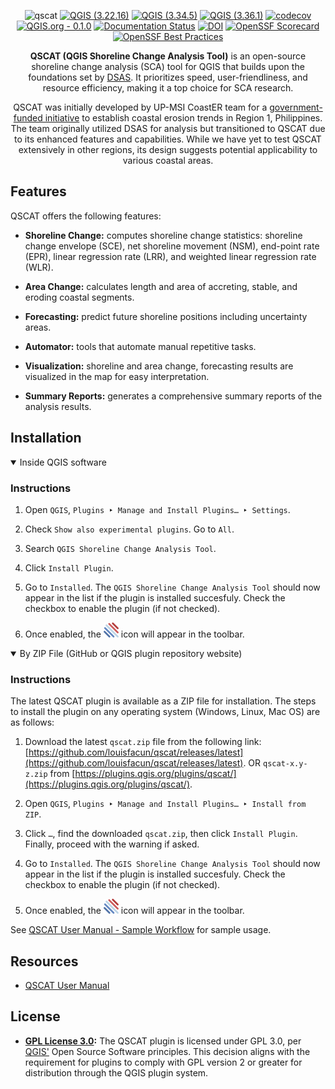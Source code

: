 <div align="center">

![qscat](https://github.com/upmsi-coaster/qscat/assets/58874676/fb40ffde-8667-48bc-99ba-1f8c4b257eb1)
[![QGIS (3.22.16)](https://github.com/louisfacun/qscat/actions/workflows/ci-3.22.16.yml/badge.svg)](https://github.com/louisfacun/qscat/actions/workflows/ci-3.22.16.yml)
[![QGIS (3.34.5)](https://github.com/louisfacun/qscat/actions/workflows/ci-3.34.5.yml/badge.svg)](https://github.com/louisfacun/qscat/actions/workflows/ci-3.34.5.yml)
[![QGIS (3.36.1)](https://github.com/louisfacun/qscat/actions/workflows/ci-3.36.1.yml/badge.svg)](https://github.com/louisfacun/qscat/actions/workflows/ci-3.36.1.yml)
[![codecov](https://codecov.io/gh/louisfacun/qscat/graph/badge.svg?token=37X4I6WRSY)](https://codecov.io/gh/louisfacun/qscat)
[![QGIS.org - 0.1.0](https://img.shields.io/badge/qgis.org-0.1.0-green.svg)](https://plugins.qgis.org/plugins/qscat)
[![Documentation Status](https://readthedocs.org/projects/qscat/badge/?version=latest)](https://qscat.readthedocs.io/en/latest/?badge=latest)
[![DOI](https://zenodo.org/badge/780723777.svg)](https://zenodo.org/doi/10.5281/zenodo.10938766)
[![OpenSSF Scorecard](https://api.securityscorecards.dev/projects/github.com/louisfacun/qscat/badge)](https://securityscorecards.dev/viewer/?uri=github.com/louisfacun/qscat)
[![OpenSSF Best Practices](https://www.bestpractices.dev/projects/8758/badge)](https://www.bestpractices.dev/projects/8758)


<!--[![QGIS](https://img.shields.io/badge/qgis-3.22.*-green)](https://download.qgis.org/downloads/)-->

**QSCAT (QGIS Shoreline Change Analysis Tool)** is an open-source shoreline change analysis (SCA) tool for QGIS that builds upon the foundations set by [DSAS](https://www.usgs.gov/centers/whcmsc/science/digital-shoreline-analysis-system-dsas). It prioritizes speed, user-friendliness, and resource efficiency, making it a top choice for SCA research.

QSCAT was initially developed by UP-MSI CoastER team for a [government-funded initiative](https://research.mmsu.edu.ph/centers/coaster/) to establish coastal erosion trends in Region 1, Philippines. The team originally utilized DSAS for analysis but transitioned to QSCAT due to its enhanced features and capabilities. While we have yet to test QSCAT extensively in other regions, its design suggests potential applicability to various coastal areas.

</div>

## Features

QSCAT offers the following features:

* **Shoreline Change:** computes shoreline change statistics: shoreline change envelope (SCE), net shoreline movement (NSM), end-point rate (EPR), linear regression rate (LRR), and weighted linear regression rate (WLR).

* **Area Change:** calculates length and area of accreting, stable, and eroding coastal segments.

* **Forecasting:** predict future shoreline positions including uncertainty areas.

* **Automator:** tools that automate manual repetitive tasks.

* **Visualization:** shoreline and area change, forecasting results are visualized in the map for easy interpretation.

* **Summary Reports:** generates a comprehensive summary reports of the analysis results.

## Installation

<details open>
<summary>Inside QGIS software</summary>

### Instructions

1. Open `QGIS`, `Plugins ‣ Manage and Install Plugins… ‣ Settings`.

2. Check `Show also experimental plugins`. Go to `All`.

3. Search `QGIS Shoreline Change Analysis Tool`.

4. Click `Install Plugin`.

5. Go to `Installed`. The `QGIS Shoreline Change Analysis Tool` should now appear in the list if the plugin is installed succesfuly. Check the checkbox to enable the plugin (if not checked).

6. Once enabled, the ![](/qscat/qscat.png) icon will appear in the toolbar.
   
</details>

<details open>
<summary>By ZIP File (GitHub or QGIS plugin repository website)</summary>

### Instructions

The latest QSCAT plugin is available as a ZIP file for installation. The steps to install the plugin on any operating system (Windows, Linux, Mac OS) are as follows:

1. Download the latest `qscat.zip` file from the following link: [https://github.com/louisfacun/qscat/releases/latest](https://github.com/louisfacun/qscat/releases/latest). OR `qscat-x.y-z.zip` from [https://plugins.qgis.org/plugins/qscat/](https://plugins.qgis.org/plugins/qscat/).

2. Open `QGIS`, `Plugins ‣ Manage and Install Plugins… ‣ Install from ZIP`.

3. Click `…`, find the downloaded `qscat.zip`, then click `Install Plugin`. Finally, proceed with the warning if asked.

4. Go to `Installed`. The `QGIS Shoreline Change Analysis Tool` should now appear in the list if the plugin is installed succesfuly. Check the checkbox to enable the plugin (if not checked).

5. Once enabled, the ![](/qscat/qscat.png) icon will appear in the toolbar.

</details>

See [QSCAT User Manual - Sample Workflow](https://qscat.readthedocs.io/en/latest/users_manual/others/sample_workflow.html) for sample usage.

## Resources
- [QSCAT User Manual](https://qscat.readthedocs.io)

## License
- **[GPL License 3.0](LICENSE):** The QSCAT plugin is licensed under GPL 3.0, per [QGIS'](https://blog.qgis.org/2016/05/29/licensing-requirements-for-qgis-plugins/) Open Source Software principles. This decision aligns with the requirement for plugins to comply with GPL version 2 or greater for distribution through the QGIS plugin system.

